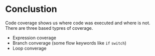 # Conclustion

Code coverage shows us where code was executed and where is not. There are three based typres of coverage.
- Expression coverage
- Branch converage (some flow keywords like `if` `switch`)
- Loop converage

